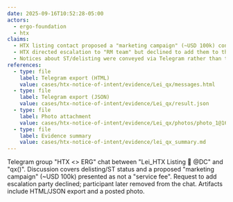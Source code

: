 ```yaml
---
date: 2025-09-16T10:52:28-05:00
actors:
  - ergo-foundation
  - htx
claims:
  - HTX listing contact proposed a "marketing campaign" (~USD 100k) contemporaneous with delisting/ST status; clarified "not a service fee".
  - HTX directed escalation to "RM team" but declined to add them to the chat; requester was removed from the group.
  - Notices about ST/delisting were conveyed via Telegram rather than the designated legal contact.
references:
  - type: file
    label: Telegram export (HTML)
    value: cases/htx-notice-of-intent/evidence/Lei_qx/messages.html
  - type: file
    label: Telegram export (JSON)
    value: cases/htx-notice-of-intent/evidence/Lei_qx/result.json
  - type: file
    label: Photo attachment
    value: cases/htx-notice-of-intent/evidence/Lei_qx/photos/photo_1@16-09-2025_10-59-12.jpg
  - type: file
    label: Evidence summary
    value: cases/htx-notice-of-intent/evidence/lei_qx_summary.md
---
```


Telegram group "HTX <> ERG" chat between "Lei_HTX Listing 🚀 @DC" and "qx()". Discussion covers delisting/ST status and a proposed "marketing campaign" (~USD 100k) presented as not a "service fee". Request to add escalation party declined; participant later removed from the chat. Artifacts include HTML/JSON export and a posted photo.
